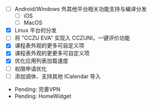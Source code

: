  - [ ] Android/Windows 外其他平台相关功能支持与编译分发
   - [ ] iOS
   - [ ] MacOS
 - [x] Linux 平台的分发
 - [ ] 将 "CCZU EVA" 实现入 CCZUNI，一键评价功能
 - [x] 课程表外观的更多可自定义项
 - [x] 课程表外观的更更多可自定义项
 - [x] 优化应用列表加载速度
 - [ ] 权限申请优化
 - [ ] 添加调休、支持其他 ICalendar 导入
 - Pending: 完善VPN
 - Pending: HomeWidget